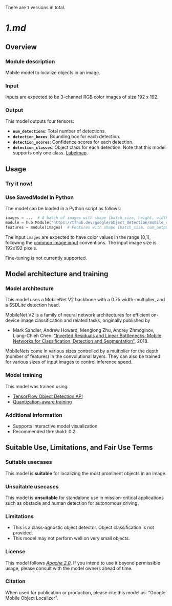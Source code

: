 There are `1` versions in total.

# _1.md_
## Overview

### Module description

Mobile model to localize objects in an image.

### Input

Inputs are expected to be 3-channel RGB color images of size 192 x 192.

### Output

This model outputs four tensors:

*   **`num_detections`**: Total number of detections.
*   **`detection_boxes`**: Bounding box for each detection.
*   **`detection_scores`**: Confidence scores for each detection.
*   **`detection_classes`**: Object class for each detection. Note that this
    model supports only one class.
    [Labelmap](https://www.gstatic.com/aihub/tfhub/labelmaps/mobile_object_localizer_v1_labelmap.csv).

## Usage

### Try it now!

### Use SavedModel in Python

The model can be loaded in a Python script as follows:

```python
images = ...  # A batch of images with shape [batch_size, height, width, 3].
module = hub.Module("https://tfhub.dev/google/object_detection/mobile_object_localizer_v1/1")
features = module(images)  # Features with shape [batch_size, num_outputs].
```

The input `images` are expected to have color values in the range [0,1],
following the
[common image input](https://www.tensorflow.org/hub/common_signatures/images#input)
conventions. The input image size is 192x192 pixels.

Fine-tuning is not currently supported.

## Model architecture and training

### Model architecture

This model uses a MobileNet V2 backbone with a 0.75 width-multiplier, and a
SSDLite detection head.

MobileNet V2 is a family of neural network architectures for efficient on-device
image classification and related tasks, originally published by

*   Mark Sandler, Andrew Howard, Menglong Zhu, Andrey Zhmoginov, Liang-Chieh
    Chen: ["Inverted Residuals and Linear Bottlenecks: Mobile Networks for
    Classification, Detection and
    Segmentation"](https://arxiv.org/abs/1801.04381), 2018.

MobileNets come in various sizes controlled by a multiplier for the depth
(number of features) in the convolutional layers. They can also be trained for
various sizes of input images to control inference speed.

### Model training

This model was trained using:

*   [TensorFlow Object Detection API](https://github.com/tensorflow/models/tree/master/research/object_detection)
*   [Quantization-aware training](https://github.com/tensorflow/tensorflow/tree/r1.13/tensorflow/contrib/quantize)

### Additional information

*   Supports interactive model visualization.
*   Recommended threshold: 0.2

## Suitable Use, Limitations, and Fair Use Terms

### Suitable usecases

This model is **suitable** for localizing the most prominent objects in an
image.

### Unsuitable usecases

This model is **unsuitable** for standalone use in mission-critical applications
such as obstacle and human detection for autonomous driving.

### Limitations

*   This is a class-agnostic object detector. Object classification is not
    provided.
*   This model may not perform well on very small objects.

### License

This model follows [*Apache 2.0*](https://www.apache.org/licenses/LICENSE-2.0).
If you intend to use it beyond permissible usage, please consult with the model
owners ahead of time.

### Citation

When used for publication or production, please cite this model as: "Google
Mobile Object Localizer".